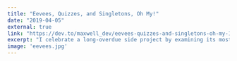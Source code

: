 ```yaml
---
title: "Eevees, Quizzes, and Singletons, Oh My!"
date: "2019-04-05"
external: true
link: "https://dev.to/maxwell_dev/eevees-quizzes-and-singletons-oh-my-1blh"
excerpt: "I celebrate a long-overdue side project by examining its most important pieces - services, singletons, and which Eeveelution matches my personality."
image: 'eevees.jpg'
---
```

